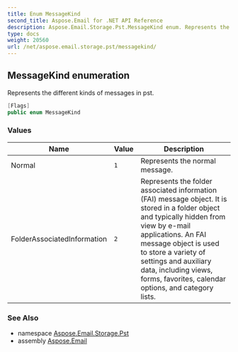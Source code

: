 ```yaml
---
title: Enum MessageKind
second_title: Aspose.Email for .NET API Reference
description: Aspose.Email.Storage.Pst.MessageKind enum. Represents the different kinds of messages in pst
type: docs
weight: 20560
url: /net/aspose.email.storage.pst/messagekind/
---
```

## MessageKind enumeration

Represents the different kinds of messages in pst.

```csharp
[Flags]
public enum MessageKind
```

### Values

| Name | Value | Description |
| --- | --- | --- |
| Normal | `1` | Represents the normal message. |
| FolderAssociatedInformation | `2` | Represents the folder associated information (FAI) message object. It is stored in a folder object and typically hidden from view by e-mail applications. An FAI message object is used to store a variety of settings and auxiliary data, including views, forms, favorites, calendar options, and category lists. |

### See Also

* namespace [Aspose.Email.Storage.Pst](../../aspose.email.storage.pst/)
* assembly [Aspose.Email](../../)


